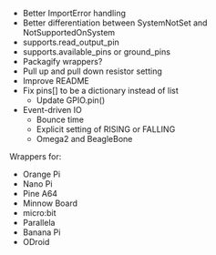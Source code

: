 * Better ImportError handling
* Better differentiation between SystemNotSet and NotSupportedOnSystem
* supports.read_output_pin
* supports.available_pins or ground_pins
* Packagify wrappers?
* Pull up and pull down resistor setting
* Improve README
* Fix pins[] to be a dictionary instead of list
	- Update GPIO.pin()
* Event-driven IO
	- Bounce time
	- Explicit setting of RISING or FALLING
	- Omega2 and BeagleBone

Wrappers for:
  - Orange Pi
  - Nano Pi
  - Pine A64
  - Minnow Board
  - micro:bit
  - Parallela
  - Banana Pi
  - ODroid
